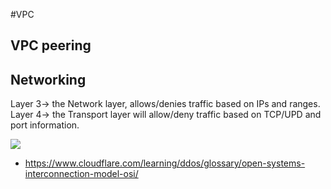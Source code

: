 #VPC

## VPC peering


## Networking
Layer 3-> the Network layer, allows/denies traffic based on IPs and ranges.
Layer 4-> the Transport layer will allow/deny traffic based on TCP/UPD and port information.

![](https://github.com/nanofaroque/nerd-read/blob/master/aws_solution_architect_prep/notes/vpc/osi_model.png)

* https://www.cloudflare.com/learning/ddos/glossary/open-systems-interconnection-model-osi/
